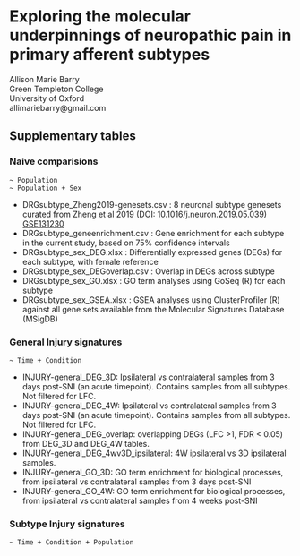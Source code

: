 # Exploring the molecular underpinnings of neuropathic pain in primary afferent subtypes

<p>Allison Marie Barry <br>
Green Templeton College <br>
University of Oxford <br>
allimariebarry@gmail.com </p>

## Supplementary tables  
### Naive comparisions  
```
~ Population
~ Population + Sex
```
* DRGsubtype_Zheng2019-genesets.csv : 8 neuronal subtype genesets curated from Zheng et al 2019 (DOI: 10.1016/j.neuron.2019.05.039) [GSE131230][1]  
* DRGsubtype_geneenrichment.csv : Gene enrichment for each subtype in the current study, based on 75% confidence intervals  
* DRGsubtype_sex_DEG.xlsx : Differentially expressed genes (DEGs) for each subtype, with female reference  
* DRGsubtype_sex_DEGoverlap.csv : Overlap in DEGs across subtype  
* DRGsubtype_sex_GO.xlsx : GO term analyses using GoSeq (R) for each subtype  
* DRGsubtype_sex_GSEA.xlsx : GSEA analyses using ClusterProfiler (R) against all gene sets available from the Molecular Signatures Database (MSigDB)   


### General Injury signatures  
```
~ Time + Condition
```
* INJURY-general_DEG_3D: Ipsilateral vs contralateral samples from 3 days post-SNI (an acute timepoint). Contains samples from all subtypes. Not filtered for LFC.  
* INJURY-general_DEG_4W: Ipsilateral vs contralateral samples from 3 days post-SNI (an acute timepoint). Contains samples from all subtypes. Not filtered for LFC.  
* INJURY-general_DEG_overlap: overlapping DEGs (LFC >1, FDR < 0.05) from DEG_3D and DEG_4W tables.  
* INJURY-general_DEG_4wv3D_ipsilateral: 4W ipsilateral vs 3D ipsilateral samples. 
* INJURY-general_GO_3D: GO term enrichment for biological processes, from ipsilateral vs contralateral samples from 3 days post-SNI
* INJURY-general_GO_4W: GO term enrichment for biological processes, from ipsilateral vs contralateral samples from 4 weeks post-SNI 


### Subtype Injury signatures  
```
~ Time + Condition + Population
```

[1]: https://www.ncbi.nlm.nih.gov/geo/query/acc.cgi?acc=GSE131230 "GSE131230"

